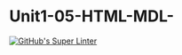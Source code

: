 # Unit1-05-HTML-MDL-
[![GitHub's Super Linter](https://github.com/Messi-Sui/Unit1-05-HTML-MDL-/workflows/GitHub's%20Super%20Linter/badge.svg)](https://github.com/Messi-Sui/Unit1-05-HTML-MDL-/actions)